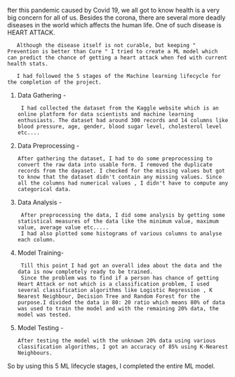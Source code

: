 fter this pandemic caused by Covid 19, we all got to know health is a very big concern for all of us. Besides the corona, there are several more deadly diseases in the world which affects the human life. One of such disease is HEART ATTACK.
 
       Although the disease itself is not curable, but keeping " Prevention is better than Cure " I tried to create a ML model which can predict the chance of getting a heart attack when fed with current health stats.
       
       I had followed the 5 stages of the Machine learning lifecycle for the completion of the project.

1) Data Gathering - 

        I had collected the dataset from the Kaggle website which is an online platform for data scientists and machine learning enthusiasts. The dataset had around 300 records and 14 columns like blood pressure, age, gender, blood sugar level, cholesterol level etc....

2) Data Preprocessing -

       After gathering the dataset, I had to do some preprocessing to convert the raw data into usable form. I removed the duplicate records from the dayaset. I checked for the missing values but got to know that the dataset didn't contain any missing values. Since all the columns had numerical values , I didn't have to compute any categorical data. 

3) Data Analysis -

        After preprocessing the data, I did some analysis by getting some statistical measures of the data like the minimum value, maximum value, average value etc.....
        I had also plotted some histograms of various columns to analyse each column. 

4) Model Training- 

        Till this point I had got an overall idea about the data and the data is now completely ready to be trained. 
        Since the problem was to find if a person has chance of getting Heart Attack or not which is a classification problem, I used several classification algorithms like Logistic Regression , K Nearest Neighbour, Decision Tree and Random Forest for the purpose.I divided the data in 80: 20 ratio which means 80% of data was used to train the model and with the remaining 20% data, the model was tested.

5) Model Testing -

       After testing the model with the unknown 20% data using various classification algorithms, I got an accuracy of 85% using K-Nearest Neighbours.

So by using this 5 ML lifecycle stages, I completed the entire ML model.
